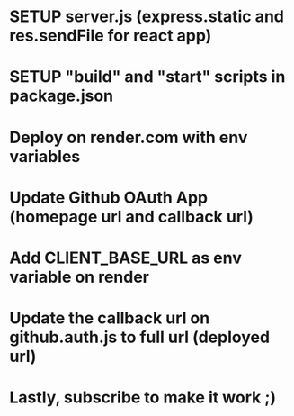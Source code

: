 # SETUP server.js (express.static and res.sendFile for react app)

# SETUP "build" and "start" scripts in package.json

# Deploy on render.com with env variables

# Update Github OAuth App (homepage url and callback url)

# Add CLIENT_BASE_URL as env variable on render

# Update the callback url on github.auth.js to full url (deployed url)

# Lastly, subscribe to make it work ;)
